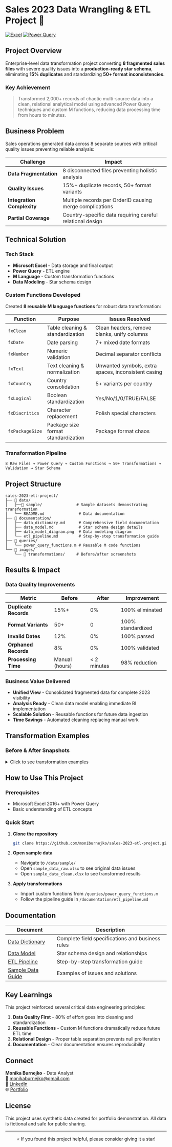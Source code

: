 # Sales 2023 Data Wrangling & ETL Project 🔧

[![Excel](https://img.shields.io/badge/Excel-217346?style=for-the-badge&logo=microsoft-excel&logoColor=white)](https://www.microsoft.com/excel)
[![Power Query](https://img.shields.io/badge/Power_Query-F2C811?style=for-the-badge&logo=powerbi&logoColor=black)](https://powerquery.microsoft.com/)

## Project Overview

Enterprise-level data transformation project converting **8 fragmented sales files** with severe quality issues into a **production-ready star schema**, eliminating **15% duplicates** and standardizing **50+ format inconsistencies**.

### Key Achievement
> Transformed 2,000+ records of chaotic multi-source data into a clean, relational analytical model using advanced Power Query techniques and custom M functions, reducing data processing time from hours to minutes.

## Business Problem

Sales operations generated data across 8 separate sources with critical quality issues preventing reliable analysis:

| Challenge | Impact | 
|-----------|--------|
| **Data Fragmentation** | 8 disconnected files preventing holistic analysis |
| **Quality Issues** | 15%+ duplicate records, 50+ format variants |
| **Integration Complexity** | Multiple records per OrderID causing merge complications |
| **Partial Coverage** | Country-specific data requiring careful relational design |

## Technical Solution

### Tech Stack
- **Microsoft Excel** - Data storage and final output
- **Power Query** - ETL engine
- **M Language** - Custom transformation functions  
- **Data Modeling** - Star schema design

### Custom Functions Developed

Created **8 reusable M language functions** for robust data transformation:

| Function | Purpose | Issues Resolved |
|----------|---------|----------------|
| `fxClean` | Table cleaning & standardization | Clean headers, remove blanks, unify columns |
| `fxDate` | Date parsing | 7+ mixed date formats |
| `fxNumber` | Numeric validation | Decimal separator conflicts |
| `fxText` | Text cleaning & normalization | Unwanted symbols, extra spaces, inconsistent casing |
| `fxCountry` | Country consolidation | 5+ variants per country |
| `fxLogical` | Boolean standardization | Yes/No/1/0/TRUE/FALSE |
| `fxDiacritics` | Character replacement | Polish special characters |
| `fxPackageSize` | Package size format standardization | Package format chaos |
 

### Transformation Pipeline

```
8 Raw Files → Power Query → Custom Functions → 50+ Transformations → Validation → Star Schema
```

## Project Structure

```
sales-2023-etl-project/
├── 📂 data/
│   ├──📂 sample/               # Sample datasets demonstrating transformation
│   └── README.md               # Data documentation
├── 📂 documentation/
│   ├── data_dictionary.md      # Comprehensive field documentation
│   ├── data_model.md           # Star schema design details
│   ├── data_model_diagram.png  # Data modeling diagram
│   └── etl_pipeline.md         # Step-by-step transformation guide
├── 📂 queries/
│   └── power_query_functions.m # Reusable M code functions
└── 📂 images/
    └── 📂 transformations/     # Before/after screenshots
```

## Results & Impact

### Data Quality Improvements

| Metric | Before | After | Improvement |
|--------|--------|-------|-------------|
| **Duplicate Records** | 15%+ | 0% | 100% eliminated |
| **Format Variants** | 50+ | 0 | 100% standardized |
| **Invalid Dates** | 12% | 0% | 100% parsed |
| **Orphaned Records** | 8% | 0% | 100% validated |
| **Processing Time** | Manual (hours) | < 2 minutes | 98% reduction |

### Business Value Delivered

- **Unified View** - Consolidated fragmented data for complete 2023 visibility  
- **Analysis Ready** - Clean data model enabling immediate BI implementation  
- **Scalable Solution** - Reusable functions for future data ingestion  
- **Time Savings** - Automated cleaning replacing manual work  

## Transformation Examples

### Before & After Snapshots

<details>
<summary>Click to see transformation examples</summary>

#### Date Standardization
```
Before: 03/30/23, 28.01.2023, 2023-Jan-06, 44937 (Excel serial)
After:  2023-03-30
```

#### Product Package Normalization  
```
Before: "6x330ml", "24 × 330 ml", "0.5L", "500g"
After:  "6 × 0.33 L" (standardized format)
```

#### Shipping Data Parsing
```
Before: "DPD | Express | 2–4d"
After:  Carrier: DPD, DeliveryType: Express, EstimatedDeliveryDays: 2-4
```
</details>

## How to Use This Project

### Prerequisites
- Microsoft Excel 2016+ with Power Query
- Basic understanding of ETL concepts

### Quick Start

1. **Clone the repository**
   ```bash
   git clone https://github.com/moniburnejko/sales-2023-etl-project.git
   ```

2. **Open sample data**
   - Navigate to `/data/sample/`
   - Open `sample_data_raw.xlsx` to see original data issues
   - Open `sample_data_clean.xlsx` to see transformed results

3. **Apply transformations**
   - Import custom functions from `/queries/power_query_functions.m`
   - Follow the pipeline guide in `/documentation/etl_pipeline.md`

## Documentation

| Document | Description |
|----------|-------------|
| [Data Dictionary](documentation/data_dictionary.md) | Complete field specifications and business rules |
| [Data Model](documentation/data_model.md) | Star schema design and relationships |
| [ETL Pipeline](documentation/etl_pipeline.md) | Step-by-step transformation guide |
| [Sample Data Guide](data/sample/sample_data_documentation.md) | Examples of issues and solutions |

## Key Learnings

This project reinforced several critical data engineering principles:

1. **Data Quality First** - 80% of effort goes into cleaning and standardization
2. **Reusable Functions** - Custom M functions dramatically reduce future ETL time
3. **Relational Design** - Proper table separation prevents null proliferation
4. **Documentation** - Clear documentation ensures reproducibility

## Connect

**Monika Burnejko** - Data Analyst  
📧 [monikaburnejko@gmail.com](mailto:monikaburnejko@gmail.com)  
💼 [LinkedIn](https://www.linkedin.com/in/monika-burnejko-9301a1357)  
🌐 [Portfolio](https://www.notion.so/monikaburnejko/Data-Analytics-Portfolio-2761bac67ca9807298aee038976f0085)

## License

This project uses synthetic data created for portfolio demonstration. All data is fictional and safe for public sharing.

---

<p align="center">
⭐ If you found this project helpful, please consider giving it a star!
</p>
